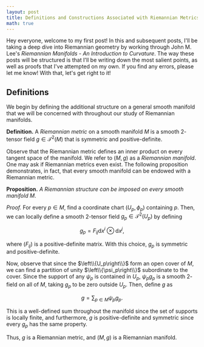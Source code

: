 ```yaml
---
layout: post
title: Definitions and Constructions Associated with Riemannian Metrics
math: true
---
```


Hey everyone, welcome to my first post!
In this and subsequent posts, I'll be taking a deep dive into Riemannian geometry by working through John M. Lee's *Riemannian Manifolds - An Introduction to Curvature*.
The way these posts will be structured is that I'll be writing down the most salient points, as well as proofs that I've attempted on my own.
If you find any errors, please let me know!
With that, let's get right to it!

## Definitions

We begin by defining the additional structure on a general smooth manifold that we will be concerned with throughout our study of Riemannian manifolds.

**Definition.** A *Riemannian metric* on a smooth manifold $M$ is a smooth $2$-tensor field $g \in \mathcal{T}^2(M)$ that is symmetric and positive-definite.

Observe that the Riemannian metric defines an inner product on every tangent space of the manifold.
We refer to $(M, g)$ as a *Riemannian manifold*.
One may ask if Riemannian metrics even exist.
The following proposition demonstrates, in fact, that every smooth manifold can be endowed with a Riemannian metric.

**Proposition.** *A Riemannian structure can be imposed on every smooth manifold $M$*.

*Proof.* For every $p \in M$, find a coordinate chart $(U_p, \phi_p)$ containing $p$.
Then, we can locally define a smooth $2$-tensor field $g_p \in \mathcal{T}^2(U_p)$ by defining

$$g_p = F_{ij}\mathrm{d}x^i \otimes \mathrm{d}x^j,$$

where $(F_{ij})$ is a positive-definite matrix.
With this choice, $g_p$ is symmetric and positive-definite.

Now, observe that since the $\left\\{U_p\right\\}$ form an open cover of $M$, we can find a partition of unity $\left\\{\psi_p\right\\}$ subordinate to the cover.
Since the support of any $\psi_p$ is contained in $U_p$, $\psi_pg_p$ is a smooth $2$-field on all of $M$, taking $g_p$ to be zero outside $U_p$.
Then, define $g$ as

$$g = \sum_{p \in M}{\psi_pg_p}.$$

This is a well-defined sum throughout the manifold since the set of supports is locally finite, and furthermore, $g$ is positive-definite and symmetric since every $g_p$ has the same property.

Thus, $g$ is a Riemannian metric, and $(M, g)$ is a Riemannian manifold.
